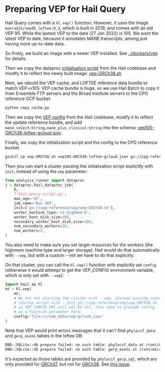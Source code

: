 # Preparing VEP for Hail Query

Hail Query comes with a `hl.vep()` function. However, it uses the image `konradjk/vep95_loftee:0.2`, which is built in 2019, and comes with an old VEP 95. While the lastest VEP to the date (27 Jan 2022) is 105. We want the latest VEP to date, because it annotates MANE transcripts, among just having more up-to-date data.

So firstly, we build an image with a newer VEP installed. See [../dockers/vep](../dockers/vep) for details.

Then we copy the dataproc [initialisation script](https://github.com/hail-is/hail/blob/cc0a051740f4de08408e6a2094ffcb1c3158ee9c/hail/python/hailtop/hailctl/dataproc/resources/vep-GRCh38.sh) from the Hail codebase and modify it to reflect the newly built image: [vep-GRCh38.sh](vep-GRCh38.sh)

Next, we rebuild the VEP cache, and LOFTEE reference data bundle to match VEP=v105. VEP cache bundle is huge, so we use Hail Batch to copy it from Ensemble FTP servers and the Broad Institute servers to the CPG reference GCP bucket.

```bash
python copy_cache.py
```

Then we copy the [VEP config](https://github.com/hail-is/hail/blob/cc0a051740f4de08408e6a2094ffcb1c3158ee9c/hail/python/hailtop/hailctl/hdinsight/resources/vep-GRCh38.json) from the Hail codebase, modify it to reflect the update reference bundle, and add `mane_select:String,mane_plus_clinical:String` into the schema:  [vep105-GRCh38-loftee-gcloud.json](vep105-GRCh38-loftee-gcloud.json).

Finally, we copy the initialization script and the config to the CPG reference bucket.

```sh
gsutil cp vep-GRCh38.sh vep105-GRCh38-loftee-gcloud.json gs://cpg-reference/vep/
```

Then you can start a cluster passing the initialization script explicitly with `init`, instead of using the `vep` parameter:

```python
from analysis_runner import dataproc
j = dataproc.hail_dataproc_job(
    b,
    f'hail-query-script.py',
    max_age='4h',
    job_name='Run VEP',
    init=['gs://cpg-reference/vep/vep-GRCh38.sh'],
    worker_machine_type='n1-highmem-8',
    worker_boot_disk_size=200,
    secondary_worker_boot_disk_size=200,
    num_secondary_workers=20,
    num_workers=2,
)
```

You also need to make sure you set larger resources for the workers (the highmem machine type and larger storage). Hail would do that automatically with `--vep`, but with a custom --init we have to do that explicitly.

On that cluster, you can call the `hl.vep()` function with explicitly set `config` (otherwise it would attempt to get the VEP_CONFIG environment variable, which is only set with `--vep`):

```python
import hail as hl
mt = hl.vep(
    mt, 
    # We are not starting the cluster with --vep, instead passing custom
    # startup script with --init gs://cpg-reference/vep/vep-GRCh38.sh,
    # so VEP_CONFIG_URI will not be set, thus need to provide config
    # as a function parameter here:
    config='file:///vep_data/vep-gcloud.json'
)
```

Note that VEP would print errors messages that it can't find `phylocsf_data` and `gerp_exons` tables in the loftee DB:

```sh
DBD::SQLite::db prepare failed: no such table: phylocsf_data at /root/micromamba/share/ensembl-vep-105.0-0/LoF.pm line 565, <$fh> line 158458.
DBD::SQLite::db prepare failed: no such table: gerp_exons at /root/micromamba/share/ensembl-vep-105.0-0/gerp_dist.pl line 129, <$fh> line 158458.
```

It's expected as those tables are provided by `phylocsf_gerp.sql`, which are only provided for [GRCh37](https://personal.broadinstitute.org/konradk/loftee_data/GRCh37/), but not for [GRCh38](https://personal.broadinstitute.org/konradk/loftee_data/GRCh38/). See [this issue](https://github.com/konradjk/loftee/issues/39).
